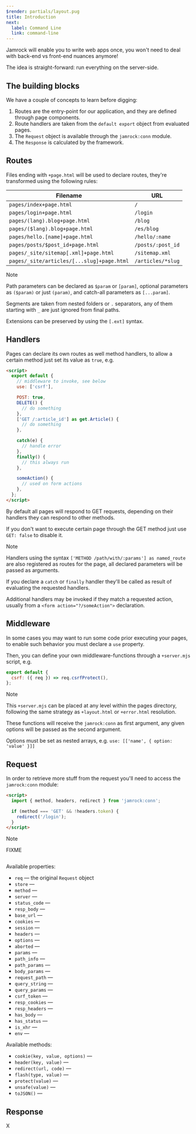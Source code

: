 ```yaml
---
$render: partials/layout.pug
title: Introduction
next:
  label: Command Line
  link: command-line
---
```


Jamrock will enable you to write web apps once, you won't need to deal with back-end vs front-end nuances anymore!

The idea is straight-forward: run everything on the server-side.

## The building blocks

We have a couple of concepts to learn before digging:

1. Routes are the entry-point for our application, and they are defined through page components.
2. Route handlers are taken from the `default export` object from evaluated pages.
3. The `Request` object is available through the `jamrock:conn` module.
4. The `Response` is calculated by the framework.

## Routes

Files ending with `+page.html` will be used to declare routes,
they're transformed using the following rules:

| Filename | URL |
| - | - |
| `pages/index+page.html` | `/` |
| `pages/login+page.html` | `/login` |
| `pages/(lang).blog+page.html` | `/blog` |
| `pages/($lang).blog+page.html` | `/es/blog` |
| `pages/hello.[name]+page.html` | `/hello/:name` |
| `pages/posts/$post_id+page.html` | `/posts/:post_id` |
| `pages/_site/sitemap[.xml]+page.html` | `/sitemap.xml` |
| `pages/_site/articles/[...slug]+page.html` | `/articles/*slug` |

> [!NOTE]
> Path parameters can be declared as `$param` or `[param]`,
> optional parameters as `($param)` or just `(param)`,
> and catch-all parameters as `[...param]`.
>
> Segments are taken from nested folders or `.` separators,
> any of them starting with `_` are just ignored from final paths.
>
> Extensions can be preserved by using the `[.ext]` syntax.

## Handlers

Pages can declare its own routes as well method handlers, to allow a certain method just set its value as `true`, e.g.

```html
<script>
  export default {
    // middleware to invoke, see below
    use: ['csrf'],

    POST: true,
    DELETE() {
      // do something
    },
    ['GET /:article_id'] as get.Article() {
      // do something
    },

    catch(e) {
      // handle error
    },
    finally() {
      // this always run
    },

    someAction() {
      // used on form actions
    },
  };
</script>
```

By default all pages will respond to GET requests, depending on their handlers they can respond to other methods.

If you don't want to execute certain page through the GET method just use `GET: false` to disable it.

> [!NOTE]
> Handlers using the syntax `['METHOD /path/with/:params'] as named_route` are also registered as routes for the page,
> all declared parameters will be passed as arguments.
>
> If you declare a `catch` or `finally` handler they'll be called as result of evaluating the requested handlers.
>
> Additional handlers may be invoked if they match a requested action, usually from a `<form action="?/someAction">` declaration.

## Middleware

In some cases you may want to run some code prior executing your pages, to enable such behavior you must declare a `use` property.

Then, you can define your own middleware-functions through a `+server.mjs` script, e.g.


```js
export default {
  csrf: ({ req }) => req.csrfProtect(),
};
```

> [!NOTE]
> This `+server.mjs` can be placed at any level within the pages directory, following the same strategy as `+layout.html` or `+error.html` resolution.
>
> These functions will receive the `jamrock:conn` as first argument, any given options will be passed as the second argument.
>
> Options must be set as nested arrays, e.g. `use: [['name', { option: 'value' }]]`

## Request

In order to retrieve more stuff from the request you'll need to access the `jamrock:conn` module:

```html
<script>
  import { method, headers, redirect } from 'jamrock:conn';

  if (method === 'GET' && !headers.token) {
    redirect('/login');
  }
</script>
```

> [!NOTE]
> FIXME

```js

```

Available properties:

- `req` &mdash; the original `Request` object
- `store`  &mdash;
- `method` &mdash;
- `server` &mdash;
- `status_code` &mdash;
- `resp_body` &mdash;
- `base_url` &mdash;
- `cookies` &mdash;
- `session` &mdash;
- `headers` &mdash;
- `options` &mdash;
- `aborted` &mdash;
- `params` &mdash;
- `path_info` &mdash;
- `path_params` &mdash;
- `body_params` &mdash;
- `request_path` &mdash;
- `query_string` &mdash;
- `query_params` &mdash;
- `csrf_token` &mdash;
- `resp_cookies` &mdash;
- `resp_headers` &mdash;
- `has_body` &mdash;
- `has_status` &mdash;
- `is_xhr` &mdash;
- `env` &mdash;

Available methods:

- `cookie(key, value, options)` &mdash;
- `header(key, value)` &mdash;
- `redirect(url, code)` &mdash;
- `flash(type, value)` &mdash;
- `protect(value)` &mdash;
- `unsafe(value)` &mdash;
- `toJSON()` &mdash;

## Response

X
